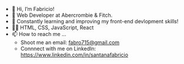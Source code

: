 - 👋 Hi, I’m Fabricio!
- 💼 Web Developer at Abercrombie & Fitch.
- 🌱 Constantly learning and improving my front-end devlopment skills!
- 👨‍💻 HTML, CSS, JavaScript, React
- 📫 How to reach me ... 
  - Shoot me an email: fabro715@gmail.com 
  - Connnect with me on LinkedIn: https://www.linkedin.com/in/santanafabricio

<!---
fabsantana/fabsantana is a ✨ special ✨ repository because its `README.md` (this file) appears on your GitHub profile.
You can click the Preview link to take a look at your changes.
--->
